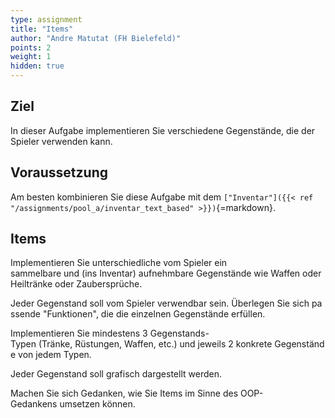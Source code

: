 ```yaml
---
type: assignment
title: "Items"
author: "Andre Matutat (FH Bielefeld)"
points: 2
weight: 1
hidden: true
---
```


## Ziel

In dieser Aufgabe implementieren Sie verschiedene Gegenstände, die der Spieler verwenden kann.

## Voraussetzung

Am besten kombinieren Sie diese Aufgabe mit dem `["Inventar"]({{< ref "/assignments/pool_a/inventar_text_based" >}})`{=markdown}.

## Items

Implementieren Sie unterschiedliche vom Spieler ein sammelbare und (ins Inventar) aufnehmbare Gegenstände wie Waffen oder Heiltränke oder Zaubersprüche.

Jeder Gegenstand soll vom Spieler verwendbar sein. Überlegen Sie sich passende "Funktionen", die die einzelnen Gegenstände erfüllen. 

Implementieren Sie mindestens 3 Gegenstands-Typen (Tränke, Rüstungen, Waffen, etc.) und jeweils 2 konkrete Gegenstände von jedem Typen.

Jeder Gegenstand soll grafisch dargestellt werden.

Machen Sie sich Gedanken, wie Sie Items im Sinne des OOP-Gedankens umsetzen können.
